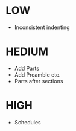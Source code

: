 # LOW
* Inconsistent indenting

# HEDIUM
* Add Parts
* Add Preamble etc.
* Parts after sections


# HIGH
* Schedules
